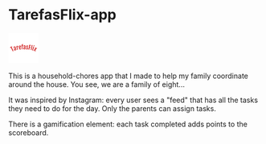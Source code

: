 # TarefasFlix-app

<img src="https://github.com/diogofouto/TarefasFlix-app/blob/master/Frontend/Resources/TarefasFlix%20Logo.png" height="60" width="60" >

This is a household-chores app that I made to help my family coordinate around the house. You see, we are a family of eight...

It was inspired by Instagram: every user sees a "feed" that has all the tasks they need to do for the day.
Only the parents can assign tasks.

There is a gamification element: each task completed adds points to the scoreboard.
